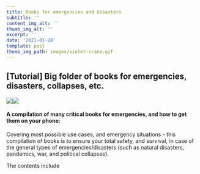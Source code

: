 ```yaml
---
title: Books for emergencies and disasters
subtitle: ''
content_img_alt: ''
thumb_img_alt: ''
excerpt: ''
date: '2021-01-20'
template: post
thumb_img_path: images/violet-crane.gif
---
```

## \[Tutorial] Big folder of books for emergencies, disasters, collapses, etc.

![](https://drive.google.com/file/d/1UgNdmbipKGgidpcnfShgMQzxO17E0fE0/view?usp=sharing)![](https://lh3.googleusercontent.com/fife/ABSRlIptsi3UQlZHDTV-YN5xRi3MKlC4YxA68ABMxd3KIfRtFWQJEYtd_pPA5MiXz5XSgWFQTnYJfeQL5\_3kWbpLDB3De9cCxe4HaDs5fjW7\_sw7GdMpdyulzMmvhC-SEjulyGCTEzELjJFRt_HnFLodDH0rxXWpL8Fw1pYSUhYBaBb8AgP_Yf-QhTj1Dh6yy4zEkw4-9qiwrDlG5adwobE2JHlvIaiATO605w7bivt_zSFPFs4g2J6NccKOp1c03kfgij0AfSMHlriCQAVGQ-dZpwdip80XUdeSMttCptUHHygu6ybY5NZJrIbXgoouLGUAO6t-AZctyjLexU3LyjXrY_vi8IQbGrbl5clXyrfoc7pX7v92A_m1WtQr9KktC7VEt8-jrHKPVlS9vXuA8zloMjV08JXDfJsfT9NKMFgXf_uYy91hdjk0UxRWN1zuGB9jprC3i5Ap\_6mbQT--J_kL1ER3Wal2dEk5KJyus7smxcgEehYqNpkBv7rPoHkbA8G6N956DiZ2XMrtbCummDn_RLVSa7fDrxYvJHJBRemAHfi9tyQ37ZWPuG04jIKBCUkeLbYOj4Z_pa8xC_tT0a1dTnB3ZWASOY62OKkZjyvGKZXiiiHb5sHIyz9Vr8bOYU535IDFT61q45w-2J5EJC0vR72z9zesPpI5Uv892RId0eg4mMMU0YcBQ1H3B-UAtlSQit4BIDJwENR_QTD9ZsXDAm5DOzk21v66THs=w1147-h776-ft)

#### A compilation of many critical books for emergencies, and how to get them on your phone:

Covering most possible use cases, and emergency situations - this compilation of books is to ensure your total safety, and survival, in case of the general types of emergencies/disasters (such as natural disasters, pandemics, war, and political collapses).

The contents include
